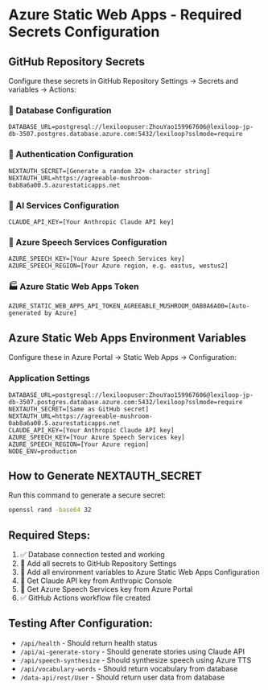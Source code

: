 # Azure Static Web Apps - Required Secrets Configuration

## GitHub Repository Secrets
Configure these secrets in GitHub Repository Settings → Secrets and variables → Actions:

### 🔑 Database Configuration
```
DATABASE_URL=postgresql://lexiloopuser:ZhouYao159967606@lexiloop-jp-db-3507.postgres.database.azure.com:5432/lexiloop?sslmode=require
```

### 🔐 Authentication Configuration
```
NEXTAUTH_SECRET=[Generate a random 32+ character string]
NEXTAUTH_URL=https://agreeable-mushroom-0ab8a6a00.5.azurestaticapps.net
```

### 🤖 AI Services Configuration
```
CLAUDE_API_KEY=[Your Anthropic Claude API key]
```

### 🎤 Azure Speech Services Configuration
```
AZURE_SPEECH_KEY=[Your Azure Speech Services key]
AZURE_SPEECH_REGION=[Your Azure region, e.g. eastus, westus2]
```

### 🏭 Azure Static Web Apps Token
```
AZURE_STATIC_WEB_APPS_API_TOKEN_AGREEABLE_MUSHROOM_0AB8A6A00=[Auto-generated by Azure]
```

## Azure Static Web Apps Environment Variables
Configure these in Azure Portal → Static Web Apps → Configuration:

### Application Settings
```
DATABASE_URL=postgresql://lexiloopuser:ZhouYao159967606@lexiloop-jp-db-3507.postgres.database.azure.com:5432/lexiloop?sslmode=require
NEXTAUTH_SECRET=[Same as GitHub secret]
NEXTAUTH_URL=https://agreeable-mushroom-0ab8a6a00.5.azurestaticapps.net
CLAUDE_API_KEY=[Your Anthropic Claude API key]
AZURE_SPEECH_KEY=[Your Azure Speech Services key]
AZURE_SPEECH_REGION=[Your Azure region]
NODE_ENV=production
```

## How to Generate NEXTAUTH_SECRET
Run this command to generate a secure secret:
```bash
openssl rand -base64 32
```

## Required Steps:
1. ✅ Database connection tested and working
2. 🔄 Add all secrets to GitHub Repository Settings
3. 🔄 Add all environment variables to Azure Static Web Apps Configuration
4. 🔄 Get Claude API key from Anthropic Console
5. 🔄 Get Azure Speech Services key from Azure Portal
6. ✅ GitHub Actions workflow file created

## Testing After Configuration:
- `/api/health` - Should return health status
- `/api/ai-generate-story` - Should generate stories using Claude API
- `/api/speech-synthesize` - Should synthesize speech using Azure TTS
- `/api/vocabulary-words` - Should return vocabulary from database
- `/data-api/rest/User` - Should return user data from database